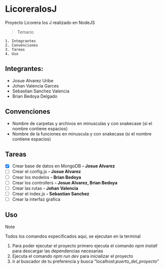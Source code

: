 # LicoreralosJ
Proyecto Licorera los J realizado en NodeJS
> Temario
```
1. Integrantes
2. Convenciones
3. Tareas
4. Uso
```

## Integrantes:
- Josue Alvarez Uribe
- Johan Valencia Garces
- Sebastian Sanchez Valencia
- Brian Bedoya Delgado

## Convenciones
- Nombre de carpetas y archivos en minusculas y con snakecase (si el nombre contiene espacios)
- Nombre de la funciones en minuscula y con snakecase (si el nombre contiene espacios)

## Tareas
- [X] Crear base de datos en MongoDB    **- Josue Alvarez**
- [ ] Crear el config.js                **- Josue Alvarez**
- [ ] Crear los modelos                 **- Brian Bedoya**
- [ ] Crear los controllers             **- Josue Alvarez, Brian Bedoya**
- [ ] Crear las rutas                   **- Johan Valencia**
- [ ] Crear el index.js                 **- Sebastian Sanchez**
- [ ] Crear la interfaz grafica

## Uso
> [!NOTE] 
> Todos los comandos especificados aqui, se ejecutan en la terminal

1. Para poder ejecutar el proyecto primero ejecuta el comando *npm install* para descargar las dependencias necesarias
2. Ejecuta el comando *npm run dev* para inicializar el proyecto
3. Ir al buscador de tu preferencia y busca "localhost:*puerto_del_proyecto*"
